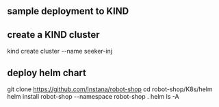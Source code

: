 ## sample deployment to KIND


## create a KIND cluster
kind create cluster --name seeker-inj

## deploy helm chart

git clone https://github.com/instana/robot-shop
cd robot-shop/K8s/helm
helm install  robot-shop --namespace robot-shop .
helm ls -A


